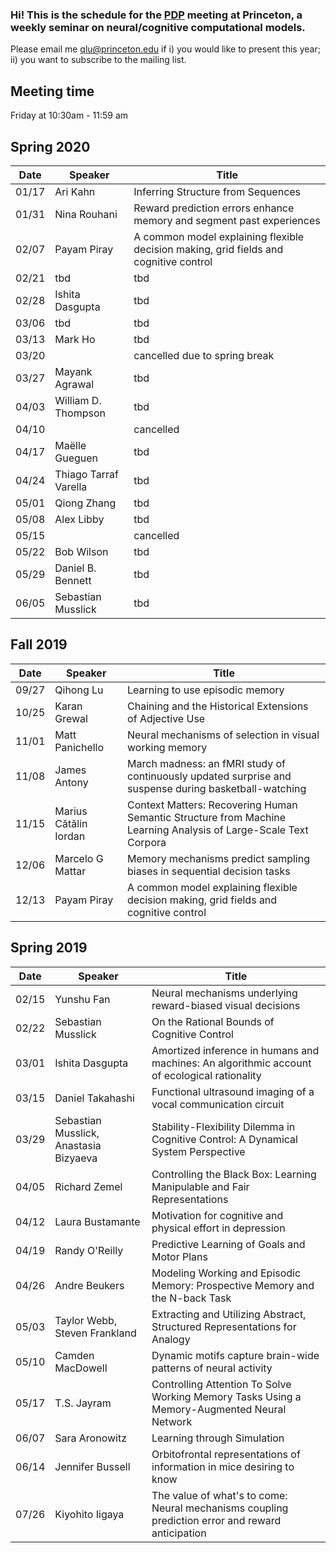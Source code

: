 ### Hi! This is the schedule for the <a href="https://en.wikipedia.org/wiki/Connectionism#Parallel_distributed_processing">PDP</a> meeting at Princeton, a weekly seminar on neural/cognitive computational models.

Please email me qlu@princeton.edu if i) you would like to present this year; ii) you want to subscribe to the mailing list.

## Meeting time 
Friday at 10:30am - 11:59 am 

## Spring 2020

| Date | Speaker | Title | 
| --- | --- | --- | 
| 01/17 | Ari Kahn | Inferring Structure from Sequences |
| 01/31 | Nina Rouhani | Reward prediction errors enhance memory and segment past experiences |
| 02/07 | Payam Piray | A common model explaining flexible decision making, grid fields and cognitive control  |
| 02/21 | tbd | tbd |
| 02/28 | Ishita Dasgupta | tbd |
| 03/06 | tbd | tbd |
| 03/13 | Mark Ho | tbd |
| 03/20 |  | cancelled due to spring break |
| 03/27 | Mayank Agrawal | tbd |
| 04/03 | William D. Thompson | tbd |
| 04/10 |  | cancelled |
| 04/17 | Maëlle Gueguen | tbd |
| 04/24 | Thiago Tarraf Varella | tbd |
| 05/01 | Qiong Zhang  | tbd |
| 05/08 | Alex Libby | tbd |
| 05/15 |  | cancelled |
| 05/22 | Bob Wilson | tbd |
| 05/29 | Daniel B. Bennett | tbd |
| 06/05 | Sebastian Musslick | tbd |


## Fall 2019

| Date | Speaker | Title | 
| --- | --- | --- | 
| 09/27 | Qihong Lu | Learning to use episodic memory |
| 10/25 | Karan Grewal | Chaining and the Historical Extensions of Adjective Use  |
| 11/01 | Matt Panichello | Neural mechanisms of selection in visual working memory  |
| 11/08 | James Antony |  March madness: an fMRI study of continuously updated surprise and suspense during basketball-watching |
| 11/15 | Marius Cătălin Iordan |  Context Matters: Recovering Human Semantic Structure from Machine Learning Analysis of Large-Scale Text Corpora |
| 12/06 | Marcelo G Mattar |  Memory mechanisms predict sampling biases in sequential decision tasks |
| 12/13 | Payam Piray | A common model explaining flexible decision making, grid fields and cognitive control  |



## Spring 2019

| Date | Speaker | Title | 
| --- | --- | --- | 
| 02/15 | Yunshu Fan | Neural mechanisms underlying reward-biased visual decisions  |
| 02/22 | Sebastian Musslick | On the Rational Bounds of Cognitive Control |
| 03/01 | Ishita Dasgupta | Amortized inference in humans and machines: An algorithmic account of ecological rationality     |
| 03/15 | Daniel Takahashi | Functional ultrasound imaging of a vocal communication circuit |
| 03/29 |  Sebastian Musslick, Anastasia Bizyaeva | Stability-Flexibility Dilemma in Cognitive Control: A Dynamical System Perspective |
| 04/05 | Richard Zemel | Controlling the Black Box: Learning Manipulable and Fair Representations |
| 04/12 | Laura Bustamante | Motivation for cognitive and physical effort in depression |
| 04/19 | Randy O'Reilly | Predictive Learning of Goals and Motor Plans |
| 04/26 | Andre Beukers | Modeling Working and Episodic Memory: Prospective Memory and the N-back Task  |
| 05/03 | Taylor Webb, Steven Frankland | Extracting and Utilizing Abstract, Structured Representations for Analogy |
| 05/10 | Camden MacDowell | Dynamic motifs capture brain-wide patterns of neural activity |
| 05/17 | T.S. Jayram | Controlling Attention To Solve Working Memory Tasks Using a Memory-Augmented Neural Network |
| 06/07 | Sara Aronowitz | Learning through Simulation  |
| 06/14 | Jennifer Bussell | Orbitofrontal representations of information in mice desiring to know |
| 07/26 | Kiyohito Iigaya | The value of what's to come: Neural mechanisms coupling prediction error and reward anticipation | 

<br><br>

